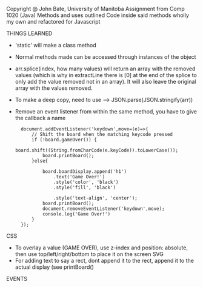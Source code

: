 Copyright @ John Bate, University of Manitoba
Assignment from Comp 1020 (Java)
Methods and uses outlined
Code inside said methods wholly my own and refactored for Javascript

THINGS LEARNED
- 'static' will make a class method
- Normal methods made can be accessed through instances of the object
- arr.splice(index, how many values) will return an array with the removed values (which is why in extractLine there is [0] at the end of the splice to only add the value removed not in an array). It will also leave the original array with the values removed.
- To make a deep copy, need to use --> JSON.parse(JSON.stringify(arr))
- Remove an event listener from within the same method, you have to give the callback a name

        document.addEventListener('keydown',move=(e)=>{
            // Shift the board when the matching keycode pressed
            if (!board.gameOver()) {
                board.shift((String.fromCharCode(e.keyCode)).toLowerCase());
                board.printBoard();  
            }else{

                board.boardDisplay.append('h1')
                    .text('Game Over!')
                    .style('color', 'black')
                    .style('fill', 'black')

                    .style('text-align', 'center');
                board.printBoard();
                document.removeEventListener('keydown',move);
                console.log('Game Over!')
            }
        });
<!-- https://stackoverflow.com/questions/4402287/javascript-remove-event-listener -->

CSS
- To overlay a value (GAME OVER), use z-index and position: absolute, then use top/left/right/bottom to place it on the screen
SVG
- For adding text to say a rect, dont append it to the rect, append it to the actual display (see printBoard()

EVENTS
<!--    
 document.addEventListener('keydown',(e)=>{
        // Shift the board when the matching keycode pressed
        board.shift((String.fromCharCode(e.keyCode)).toLowerCase());
        board.printBoard();
    })
     -->